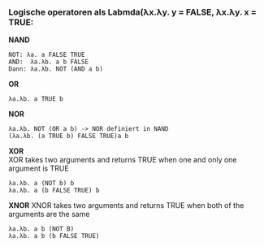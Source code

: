 ### Logische operatoren als Labmda(λx.λy. y = FALSE, λx.λy. x = TRUE:
**NAND**
```lambda
NOT: λa. a FALSE TRUE
AND:  λa.λb. a b FALSE
Dann: λa.λb. NOT (AND a b)
```    
**OR**
```lambda
λa.λb. a TRUE b
```
**NOR**
```lambda
λa.λb. NOT (OR a b) -> NOR definiert in NAND
(λa.λb. (a TRUE b) FALSE TRUE)a b 
```
**XOR**  
XOR takes two arguments and returns TRUE when one and only one argument is TRUE
```lambda
λa.λb. a (NOT b) b
λa.λb. a (b FALSE TRUE) b
```
**XNOR**
XNOR takes two arguments and returns TRUE when both of the arguments are the same
```lambda
λa.λb. a b (NOT B)
λa.λb. a b (b FALSE TRUE)
```